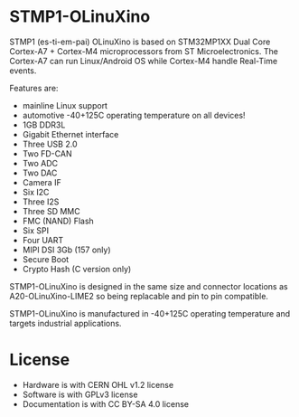 # STMP1-OLinuXino

STMP1 (es-ti-em-pai) OLinuXino is based on STM32MP1XX Dual Core Cortex-A7 + Cortex-M4 microprocessors from ST Microelectronics. The Cortex-A7 can run Linux/Android OS while Cortex-M4 handle Real-Time events.

Features are:

- mainline Linux support
- automotive -40+125C operating temperature on all devices!
- 1GB DDR3L
- Gigabit Ethernet interface
- Three USB 2.0
- Two FD-CAN
- Two ADC
- Two DAC
- Camera IF
- Six I2C
- Three I2S
- Three SD MMC
- FMC (NAND) Flash
- Six SPI
- Four UART
- MIPI DSI 3Gb (157 only)
- Secure Boot
- Crypto Hash (C version only)

STMP1-OLinuXino is designed in the same size and connector locations as A20-OLinuXino-LIME2 so being replacable and pin to pin compatible. 

STMP1-OLinuXino is manufactured in -40+125C operating temperature and targets industrial applications.

# License
- Hardware is with CERN OHL v1.2 license
- Software is with GPLv3 license
- Documentation is with CC BY-SA 4.0 license
